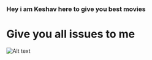 ### Hey i am Keshav here to give you best movies
# Give you all issues to me

![Alt text](relative/img/to/Movie.png?raw=true "Title")
